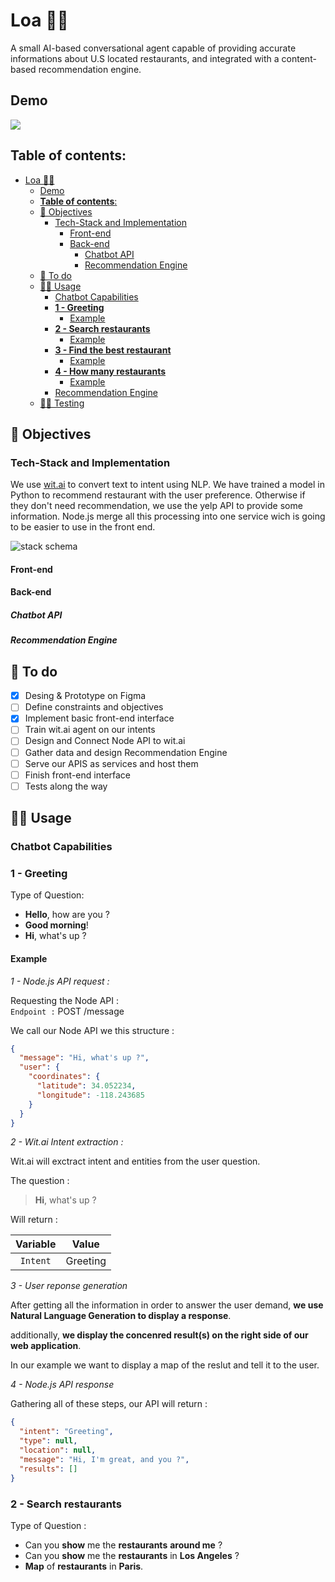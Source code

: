 # Loa 🧙‍♀️

A small AI-based conversational agent capable of providing accurate informations about U.S located restaurants, and integrated with a content-based recommendation engine.

## Demo

![](https://media.giphy.com/media/gfwGJdXuj08X4YcRQu/source.gif)

## **Table of contents**:

- [Loa 🧙‍♀️](#loa-%f0%9f%a7%99%e2%80%8d%e2%99%80%ef%b8%8f)
  - [Demo](#demo)
  - [**Table of contents**:](#table-of-contents)
  - [🎯 Objectives](#%f0%9f%8e%af-objectives)
    - [Tech-Stack and Implementation](#tech-stack-and-implementation)
      - [Front-end](#front-end)
      - [Back-end](#back-end)
        - [Chatbot API](#chatbot-api)
        - [Recommendation Engine](#recommendation-engine)
  - [📝 To do](#%f0%9f%93%9d-to-do)
  - [👩‍💻 Usage](#%f0%9f%91%a9%e2%80%8d%f0%9f%92%bb-usage)
    - [Chatbot Capabilities](#chatbot-capabilities)
    - [**1 - Greeting**](#1---greeting)
      - [Example](#example)
    - [**2 - Search restaurants**](#2---search-restaurants)
      - [Example](#example-1)
    - [**3 - Find the best restaurant**](#3---find-the-best-restaurant)
      - [Example](#example-2)
    - [**4 - How many restaurants**](#4---how-many-restaurants)
      - [Example](#example-3)
    - [Recommendation Engine](#recommendation-engine-1)
  - [🏃‍♀️ Testing](#%f0%9f%8f%83%e2%80%8d%e2%99%80%ef%b8%8f-testing)

<a name="objectives"/>

## 🎯 Objectives

<a name="stack"/>

### Tech-Stack and Implementation

We use [wit.ai](https://wit.ai) to convert text to intent using NLP. We have trained a model in Python to recommend restaurant with the user preference. Otherwise if they don't need recommendation, we use the yelp API to provide some information. Node.js merge all this processing into one service wich is going to be easier to use in the front end.

![stack schema](https://user-images.githubusercontent.com/45569127/76697698-96401400-669a-11ea-90af-80bbfb78d9ca.JPG)

<a name="front-end"/>

#### Front-end

<a name="back-end"/>

#### Back-end

<a name="chatbot-api"/>

##### Chatbot API

<a name="recommendation-engine-stack"/>

##### Recommendation Engine

<a name="todo"/>

## 📝 To do

- [x] Desing & Prototype on Figma
- [ ] Define constraints and objectives
- [x] Implement basic front-end interface
- [ ] Train wit.ai agent on our intents
- [ ] Design and Connect Node API to wit.ai
- [ ] Gather data and design Recommendation Engine
- [ ] Serve our APIS as services and host them
- [ ] Finish front-end interface
- [ ] Tests along the way

<a name="usage"/>

## 👩‍💻 Usage

<a name="chatbot-capabilities"/>

### Chatbot Capabilities

<a name="greeting"/>

### **1 - Greeting**

Type of Question:

- **Hello**, how are you ?
- **Good morning**!
- **Hi**, what's up ?

#### Example

_1 - Node.js API request :_

Requesting the Node API :  
`Endpoint :` POST /message

We call our Node API we this structure :

```json
{
  "message": "Hi, what's up ?",
  "user": {
    "coordinates": {
      "latitude": 34.052234,
      "longitude": -118.243685
    }
  }
}
```

_2 - Wit.ai Intent extraction :_

Wit.ai will exctract intent and entities from the user question.

The question :

> **Hi**, what's up ?

Will return :

| Variable |  Value   |
| :------: | :------: |
| `Intent` | Greeting |

_3 - User reponse generation_

After getting all the information in order to answer the user demand, **we use Natural Language Generation to display a response**.

additionally, **we display the concenred result(s) on the right side of our web application**.

In our example we want to display a map of the reslut and tell it to the user.

_4 - Node.js API response_

Gathering all of these steps, our API will return :

```json
{
  "intent": "Greeting",
  "type": null,
  "location": null,
  "message": "Hi, I'm great, and you ?",
  "results": []
}
```

<a name="show-restaurants"/>

### **2 - Search restaurants**

Type of Question :

- Can you **show** me the **restaurants** **around me** ?
- Can you **show** me the **restaurants** in **Los Angeles** ?
- **Map** of **restaurants** in **Paris**.
  <!-- * What are the **most rated** **restaurants** in **Los Angeles** ?
- Which **restaurants** are open **around me** ? -->

#### Example

_1 - Node.js API request :_

Requesting the Node API :  
`Endpoint :` POST /message

We call our Node API we this structure :

```json
{
  "message": "Can you show me the restaurants in Los Angeles ?",
  "user": {
    "coordinates": {
      "latitude": 34.052234,
      "longitude": -118.243685
    }
  }
}
```

_2 - Wit.ai Intent extraction :_

Wit.ai will exctract intent and entities from the user question.

The question :

> Can you **show** me the **restaurants** in **Los Angeles** ?

Will return :

|  Variable  |    Value    |
| :--------: | :---------: |
|  `Intent`  |   Search    |
|  `Object`  | Restaurants |
| `Location` | Los Angeles |

_3 - Yelp API :_

With the information, we call the _Yelp API_ and use the result to build our API response :

_Yelp Graphql API request :_

```
{
  search(term: "restaurant", location:"Los Angeles") {
    business {
      name
      id
      url
      display_phone
      rating
      price
      location {
        address1
        city
        postal_code
      }
      coordinates {
        latitude
        longitude
      }
      photos
    }
  }
}
```

_Yelp Graphql API response :_

```json
{
  "data": {
    "search": {
      "business": [
        {
          "name": "Howlin' Ray's",
          "id": "7O1ORGY36A-2aIENyaJWPg",
          "url": "https://www.yelp.com/biz/howlin-rays-los-angeles-3?adjust_creative=94DePyCeUwdjASSwoI0YbA&utm_campaign=yelp_api_v3&utm_medium=api_v3_graphql&utm_source=94DePyCeUwdjASSwoI0YbA",
          "display_phone": "(213) 935-8399",
          "rating": 4.5,
          "price": "$$",
          "location": {
            "address1": "727 N Broadway",
            "city": "Los Angeles",
            "postal_code": "90012"
          },
          "coordinates": {
            "latitude": 34.061517,
            "longitude": -118.239716
          },
          "photos": [
            "https://s3-media2.fl.yelpcdn.com/bphoto/9hGoyECcrewigEKYEnrYTw/o.jpg"
          ]
        }
      ]
    }
  }
}
```

_4 - User reponse generation_

After getting all the information in order to answer the user demand, **we use Natural Language Generation to display a response**.

additionally, **we display the concenred result(s) on the right side of our web application**.

In our example we want to display a map of the reslut and tell it to the user.

_5 - Node.js API response_

Gathering all of these steps, our API will return :

```json
{
  "intent": "Search",
  "type": "Restaurants",
  "location": {
    "name": "Los Angeles",
    "coordinates": {
      "latitude": 34.052234,
      "longitude": -118.243685
    }
  },
  "message": "You will find a map of restaurants in Los Angeles.",
  "results": [
    {
      "name": "Howlin' Ray's",
      "id": "7O1ORGY36A-2aIENyaJWPg",
      "url": "https://www.yelp.com/biz/howlin-rays-los-angeles-3?adjust_creative=94DePyCeUwdjASSwoI0YbA&utm_campaign=yelp_api_v3&utm_medium=api_v3_graphql&utm_source=94DePyCeUwdjASSwoI0YbA",
      "display_phone": "(213) 935-8399",
      "rating": 4.5,
      "price": "$$",
      "location": {
        "address1": "727 N Broadway",
        "city": "Los Angeles",
        "postal_code": "90012"
      },
      "coordinates": {
        "latitude": 34.061517,
        "longitude": -118.239716
      },
      "photos": [
        "https://s3-media2.fl.yelpcdn.com/bphoto/9hGoyECcrewigEKYEnrYTw/o.jpg"
      ]
    }
  ]
}
```

<a name="best-restaurant"/>

### **3 - Find the best restaurant**

Type of Question

- What is the **best** **restaurant** in **New York** ?
- What is the **best** **restaurant** **around me** ?
- Find the **best** **restaurant** in **Paris** ?
- Find the **best** **restaurant** **near me** ?
- Find the **best** **restaurant** near **111 8th Ave New York** ?

#### Example

_1 - Request :_

Requesting the Node API :  
`Endpoint :` POST /message

We call our Node API we this structure :

```json
{
  "message": "What is the best restaurant in New York ?",
  "user": {
    "coordinates": {
      "latitude": 34.052234,
      "longitude": -118.243685
    }
  }
}
```

_2 - Wit.ai Intent extraction :_

Wit.ai will exctract intent and entities from the user question.

The question :

> Can you **show** me the **restaurants** in **Los Angeles** ?

Will return :

|  Variable  |    Value    |
| :--------: | :---------: |
|  `Intent`  |    Best     |
|  `Object`  | Restaurants |
| `Location` |  New York   |

_3 - Yelp API :_

With the information, we call the _Yelp API_ and use the result to build our API response :

_Yelp Graphql API request :_

```
{
  search(term: "restaurant", location:"New York") {
    business {
      name
      id
      url
      display_phone
      review_count
      rating
      price
      location {
        address1
        city
        postal_code
      }
      coordinates {
        latitude
        longitude
      }
      photos
    }
  }
}
```

_Yelp Graphql API response :_

```json
{
  "data": {
    "search": {
      "business": [
        {
          "name": "LoveMama",
          "id": "jjJc_CrkB2HodEinB6cWww",
          "url": "https://www.yelp.com/biz/lovemama-new-york?adjust_creative=94DePyCeUwdjASSwoI0YbA&utm_campaign=yelp_api_v3&utm_medium=api_v3_graphql&utm_source=94DePyCeUwdjASSwoI0YbA",
          "display_phone": "(212) 254-5370",
          "review_count": 4988,
          "rating": 4.5,
          "price": "$$",
          "location": {
            "address1": "174 2nd Ave",
            "city": "New York",
            "postal_code": "10003"
          },
          "coordinates": {
            "latitude": 40.7303859,
            "longitude": -73.9860613
          },
          "photos": [
            "https://s3-media1.fl.yelpcdn.com/bphoto/bLlFKTlVuLfmF-lIDGIjZA/o.jpg"
          ]
        }
      ]
    }
  }
}
```

_4 - User reponse generation_

After getting all the information in order to answer the user demand, **we use Natural Language Generation to display a response**.

additionally, **we display the concenred result(s) on the right side of our web application**.

In our example we want to display a map of the reslut and tell it to the user.

_5 - Node.js API response_

Gathering all of these steps, our API will return :

```json
{
  "intent": "Best",
  "type": "Restaurants",
  "location": {
    "name": "New York",
    "coordinates": {
      "latitude": 40.7122775,
      "longitude": -74.005973
    }
  },
  "message": "The best restaurant in New York is LoveMama.",
  "results": [
    {
      "name": "LoveMama",
      "id": "jjJc_CrkB2HodEinB6cWww",
      "url": "https://www.yelp.com/biz/lovemama-new-york?adjust_creative=94DePyCeUwdjASSwoI0YbA&utm_campaign=yelp_api_v3&utm_medium=api_v3_graphql&utm_source=94DePyCeUwdjASSwoI0YbA",
      "display_phone": "(212) 254-5370",
      "review_count": 4988,
      "rating": 4.5,
      "price": "$$",
      "location": {
        "address1": "174 2nd Ave",
        "city": "New York",
        "postal_code": "10003"
      },
      "coordinates": {
        "latitude": 40.7303859,
        "longitude": -73.9860613
      },
      "photos": [
        "https://s3-media1.fl.yelpcdn.com/bphoto/bLlFKTlVuLfmF-lIDGIjZA/o.jpg"
      ]
    }
  ]
}
```

<a name="number-restaurants" />

### **4 - How many restaurants**

Type of Question:

- How **many** **restaurants** are in **New York** ?
- What is the **number** of **restaurants** **around me** ?
- What is the **number** of **restaurants** in **Colorado** ?

#### Example

_1 - Request :_

Requesting the Node API :  
`Endpoint :` POST /message

We call our Node API we this structure :

```json
{
  "message": "What is the number of restaurants in Colorado ?",
  "user": {
    "coordinates": {
      "latitude": 34.052234,
      "longitude": -118.243685
    }
  }
}
```

_2 - Wit.ai Intent extraction :_

Wit.ai will exctract intent and entities from the user question.

The question :

> What is the **number** of **restaurants** in **Colorado** ?

Will return :

|  Variable  |    Value    |
| :--------: | :---------: |
|  `Intent`  |   Number    |
|  `Object`  | Restaurants |
| `Location` |  Colorado   |

_3 - Yelp API :_

With the information, we call the _Yelp API_ and use the result to build our API response :

_Yelp Graphql API request :_

```
{
  search(term: "restaurant", location:"Colorado") {
    total
  }
}
```

_Yelp Graphql API response :_

```json
{
  "data": {
    "search": {
      "total": 2952
    }
  }
}
```

_4 - User reponse generation_

After getting all the information in order to answer the user demand, **we use Natural Language Generation to display a response**.

additionally, **we display the concenred result(s) on the right side of our web application**.

In our example we want to display a map of the reslut and tell it to the user.

_5 - Node.js API response_

Gathering all of these steps, our API will return :

```json
{
  "intent": "Number",
  "type": "Restaurants",
  "location": {
    "name": "Colorado",
    "coordinates": {
      "latitude": 39.55051,
      "longitude": -105.782067
    }
  },
  "message": "There are 2952 restaurants in Colorado",
  "results": []
}
```

<a name="recommendation-engine"/>

### Recommendation Engine

<a name="testing"/>

## 🏃‍♀️ Testing
